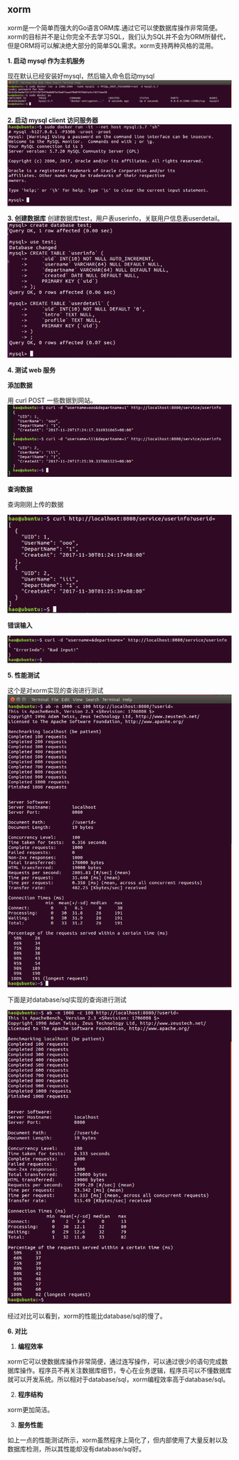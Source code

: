 ﻿xorm
---
xorm是一个简单而强大的Go语言ORM库.通过它可以使数据库操作非常简便。xorm的目标并不是让你完全不去学习SQL，我们认为SQL并不会为ORM所替代，但是ORM将可以解决绝大部分的简单SQL需求。xorm支持两种风格的混用。

**1. 启动 mysql 作为主机服务**

现在默认已经安装好mysql，然后输入命令启动mysql
![1](https://raw.githubusercontent.com/LeungChiHo/ServiceComputing/master/CloudGo-database/screenshot/1.png)

**2. 启动 mysql client 访问服务器**
![2](https://raw.githubusercontent.com/LeungChiHo/ServiceComputing/master/CloudGo-database/screenshot/2.png)

**3. 创建数据库**
创建数据库test，用户表userinfo，关联用户信息表userdetail。
![3](https://raw.githubusercontent.com/LeungChiHo/ServiceComputing/master/CloudGo-database/screenshot/3.png)

**4. 测试 web 服务**

**添加数据**

用 curl POST 一些数据到网站。
![4](https://raw.githubusercontent.com/LeungChiHo/ServiceComputing/master/CloudGo-database/screenshot/4.png)

**查询数据**

查询刚刚上传的数据

![5](https://raw.githubusercontent.com/LeungChiHo/ServiceComputing/master/CloudGo-database/screenshot/5.png)

**错误输入**

![6](https://raw.githubusercontent.com/LeungChiHo/ServiceComputing/master/CloudGo-database/screenshot/6.png)

**5. 性能测试**

这个是对xorm实现的查询进行测试
![7](https://raw.githubusercontent.com/LeungChiHo/ServiceComputing/master/CloudGo-database/screenshot/7.png)

下面是对database/sql实现的查询进行测试

![8](https://raw.githubusercontent.com/LeungChiHo/ServiceComputing/master/CloudGo-database/screenshot/%E5%8E%9F%E6%9D%A5.png)

经过对比可以看到，xorm的性能比database/sql的慢了。

**6. 对比**


1. **编程效率**

xorm它可以使数据库操作非常简便，通过连写操作，可以通过很少的语句完成数据库操作。程序员不再关注数据库细节，专心在业务逻辑，程序员可以不懂数据库就可以开发系统。所以相对于database/sql，xorm编程效率高于database/sql。


2. **程序结构**

xorm更加简洁。

3. **服务性能**

如上一点的性能测试所示，xorm虽然程序上简化了，但内部使用了大量反射以及数据库检测，所以其性能却没有database/sql好。

